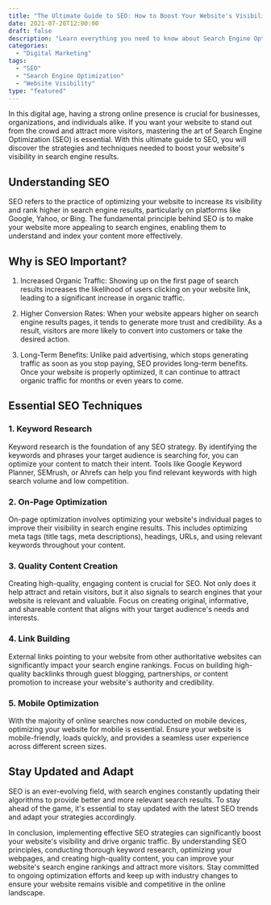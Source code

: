 ```yaml
---
title: "The Ultimate Guide to SEO: How to Boost Your Website's Visibility"
date: 2021-07-20T12:00:00
draft: false
description: "Learn everything you need to know about Search Engine Optimization (SEO) and how it can help improve your website's visibility."
categories:
  - "Digital Marketing"
tags:
  - "SEO"
  - "Search Engine Optimization"
  - "Website Visibility"
type: "featured"
---
```


In this digital age, having a strong online presence is crucial for businesses, organizations, and individuals alike. If you want your website to stand out from the crowd and attract more visitors, mastering the art of Search Engine Optimization (SEO) is essential. With this ultimate guide to SEO, you will discover the strategies and techniques needed to boost your website's visibility in search engine results.

## Understanding SEO

SEO refers to the practice of optimizing your website to increase its visibility and rank higher in search engine results, particularly on platforms like Google, Yahoo, or Bing. The fundamental principle behind SEO is to make your website more appealing to search engines, enabling them to understand and index your content more effectively.

## Why is SEO Important?

1. Increased Organic Traffic: Showing up on the first page of search results increases the likelihood of users clicking on your website link, leading to a significant increase in organic traffic.

2. Higher Conversion Rates: When your website appears higher on search engine results pages, it tends to generate more trust and credibility. As a result, visitors are more likely to convert into customers or take the desired action.

3. Long-Term Benefits: Unlike paid advertising, which stops generating traffic as soon as you stop paying, SEO provides long-term benefits. Once your website is properly optimized, it can continue to attract organic traffic for months or even years to come.

## Essential SEO Techniques

### 1. Keyword Research

Keyword research is the foundation of any SEO strategy. By identifying the keywords and phrases your target audience is searching for, you can optimize your content to match their intent. Tools like Google Keyword Planner, SEMrush, or Ahrefs can help you find relevant keywords with high search volume and low competition.

### 2. On-Page Optimization

On-page optimization involves optimizing your website's individual pages to improve their visibility in search engine results. This includes optimizing meta tags (title tags, meta descriptions), headings, URLs, and using relevant keywords throughout your content.

### 3. Quality Content Creation

Creating high-quality, engaging content is crucial for SEO. Not only does it help attract and retain visitors, but it also signals to search engines that your website is relevant and valuable. Focus on creating original, informative, and shareable content that aligns with your target audience's needs and interests.

### 4. Link Building

External links pointing to your website from other authoritative websites can significantly impact your search engine rankings. Focus on building high-quality backlinks through guest blogging, partnerships, or content promotion to increase your website's authority and credibility.

### 5. Mobile Optimization

With the majority of online searches now conducted on mobile devices, optimizing your website for mobile is essential. Ensure your website is mobile-friendly, loads quickly, and provides a seamless user experience across different screen sizes.

## Stay Updated and Adapt

SEO is an ever-evolving field, with search engines constantly updating their algorithms to provide better and more relevant search results. To stay ahead of the game, it's essential to stay updated with the latest SEO trends and adapt your strategies accordingly.

In conclusion, implementing effective SEO strategies can significantly boost your website's visibility and drive organic traffic. By understanding SEO principles, conducting thorough keyword research, optimizing your webpages, and creating high-quality content, you can improve your website's search engine rankings and attract more visitors. Stay committed to ongoing optimization efforts and keep up with industry changes to ensure your website remains visible and competitive in the online landscape.
